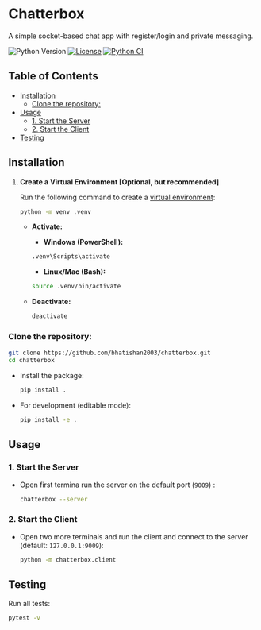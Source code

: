 # Chatterbox <!-- omit in toc -->

A simple socket-based chat app with register/login and private messaging.

![Python Version](https://img.shields.io/badge/python-3.11-blue.svg)
[![License](https://img.shields.io/github/license/bhatishan2003/chatterbox)](LICENSE)
[![Python CI](https://github.com/bhatishan2003/chatterbox/actions/workflows/python-app.yml/badge.svg)](https://github.com/bhatishan2003/chatterbox/actions/workflows/python-app.yml)

## Table of Contents <!-- omit in toc -->

- [Installation](#installation)
  - [Clone the repository:](#clone-the-repository)
- [Usage](#usage)
  - [1. Start the Server](#1-start-the-server)
  - [2. Start the Client](#2-start-the-client)
- [Testing](#testing)

## Installation

1. **Create a Virtual Environment [Optional, but recommended]**

   Run the following command to create a [virtual environment](https://docs.python.org/3/library/venv.html):

   ```bash
   python -m venv .venv
   ```

   - **Activate:**

     - **Windows (PowerShell):**

     ```bash
     .venv\Scripts\activate
     ```

     - **Linux/Mac (Bash):**

     ```bash
     source .venv/bin/activate
     ```

   - **Deactivate:**
     ```bash
     deactivate
     ```

### Clone the repository:

```bash
git clone https://github.com/bhatishan2003/chatterbox.git
cd chatterbox
```

- Install the package:

  ```bash
  pip install .
  ```

- For development (editable mode):

  ```bash
  pip install -e .
  ```

## Usage

### 1. Start the Server

- Open first termina run the server on the default port (`9009`) :

  ```bash
  chatterbox --server
  ```

### 2. Start the Client

- Open two more terminals and run the client and connect to the server (default: `127.0.0.1:9009`):

  ```bash
  python -m chatterbox.client
  ```

## Testing

Run all tests:

```bash
pytest -v
```
